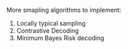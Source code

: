 More smapling algorithms to implement:

1. Locally typical sampling
2. Contrastive Decoding
3. Minimum Bayes Risk decoding